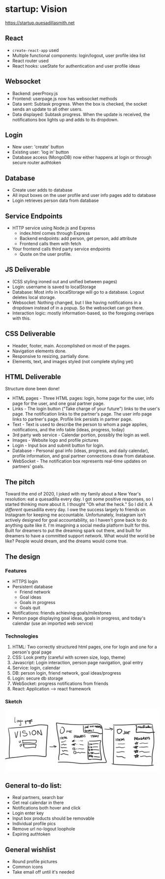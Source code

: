 # startup: Vision
https://startup.quesadillasmith.net

## React
- `create-react-app` used
- Multiple functional components: login/logout, user profile idea list
- React router used
- React hooks: useState for authentication and user profile ideas


## Websocket
- Backend: peerProxy.js
- Frontend: userpage.js now has websocket methods
- Data sent: Subtask progress. When the box is checked, the socket sends an update to all other users.
- Data displayed: Subtask progress. When the update is received, the notifications box lights up and adds to its dropdown.

## Login
- New user: 'create' button
- Existing user: 'log in' button
- Database access (MongoDB) now either happens at login or through secure router authtoken

## Database
- Create user adds to database
- All input boxes on the user profile and user info pages add to database
- Login retrieves person data from database

## Service Endpoints
- HTTP service using Node.js and Express
  - index.html comes through Express
  - Backend endpoints: add person, get person, add attribute
  - Frontend calls them with fetch
- Your frontend calls third party service endpoints
  - Quote on the user profile. 

## JS Deliverable
- (CSS styling ironed out and unified between pages)
- Login: username is saved to localStorage
- Database: Most info in localStorage will go to a database. Logout deletes local storage. 
- Websocket: Nothing changed, but I like having notifications in a dropdown instead of in a popup. So the websocket can go there.
- Interaction logic: mostly information-based, so the foregoing overlaps with this.

## CSS Deliverable
- Header, footer, main. Accomplished on most of the pages.
- Navigation elements done.
- Responsive to resizing, partially done.
- Elements, text, and images styled (not complete styling yet)

## HTML Deliverable
Structure done been done!
- HTML pages - Three HTML pages: login, home page for the user, info page for the user, and one goal partner page.
- Links - The login button ("Take charge of your future") links to the user's page. The notification links to the partner's page. The user info page links to partner's page. Profile link persists in partner page.
- Text - Text is used to describe the person to whom a page applies, notifications, and the info table (ideas, progress, today)
- 3rd party web service - Calendar portion, possibly the login as well.
- Images - Website logo and profile pictures
- Login - Input box and submit button for login.
- Database - Personal goal info (ideas, progress, and daily calendar), profile information, and goal partner connections draw from database.
- WebSocket - The notification box represents real-time updates on partners' goals.
## The pitch

Toward the end of 2020, I joked with my family about a New Year's resolution: eat a quesadilla every day. I got some positive responses, so I started thinking more about it. I thought "Oh what the heck." So I did it. A _different_ quesadilla every day. I owe the success largely to friends on Instagram for keeping me accountable. Unfortunately, Instagram isn't actively designed for goal accountability, so I haven't gone back to do anything quite like it. I'm imagining a social media platform built for this. Built for dreamers to put the dreaming spark out there, and built for dreamers to have a committed support network. What would the world be like? People would dream, and the dreams would come true.

## The design
### Features
- HTTPS login
- Persistent database
  - Friend network
  - Goal ideas
  - Goals in progress
  - Goals quit
- Notifications: friends achieving goals/milestones
- Person page displaying goal ideas, goals in progress, and today's calendar (use an imported web service)

### Technologies
1. HTML: Two correctly structured html pages, one for login and one for a person's goal page
2. CSS: Look pretty (careful with screen size, logo, theme)
3. Javascript: Login interaction, person page navigation, goal entry
4. Service: login, calendar
5. DB: person login, friend network, goal ideas/progress
6. Login: secure db storage
7. WebSocket: progress notifications from friends
8. React: Application --> react framework

### Sketch
![Vision](VISION.png)

## General to-do list:
- Real partners, search bar
- Get real calendar in there
- Notifications both hover and click
- Login enter key
- Input box products should be removable
- Individual profile pics
- Remove url no-logout loophole
- Expiring authtoken

## General wishlist
- Round profile pictures
- Common icons
- Take email off until it's needed